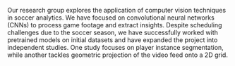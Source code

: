 Our research group explores the application of computer vision techniques in soccer analytics. We have focused on convolutional neural networks (CNNs) to process game footage and extract insights. Despite scheduling challenges due to the soccer season, we have successfully worked with pretrained models on initial datasets and have expanded the project into independent studies. One study focuses on player instance segmentation, while another tackles geometric projection of the video feed onto a 2D grid.

